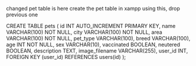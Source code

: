 changed pet table is here
create the pet table in xampp using this, drop previous one

CREATE TABLE pets (
    id INT AUTO_INCREMENT PRIMARY KEY,
    name VARCHAR(100) NOT NULL,
    city VARCHAR(100) NOT NULL,
    area VARCHAR(100) NOT NULL,
    pet_type VARCHAR(100),
    breed VARCHAR(100),
    age INT NOT NULL,
    sex VARCHAR(10),
    vaccinated BOOLEAN,
    neutered BOOLEAN,
    description TEXT,
    image_filename VARCHAR(255),
    user_id INT,
    FOREIGN KEY (user_id) REFERENCES users(id)
);
